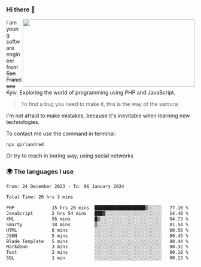 ### Hi there 👋  

<img align='right' src="https://github-readme-stats.vercel.app/api?username=girlandred&count_private=true&show_icons=true&include_all_commits=true&hide_rank=true&hide_title=true&theme=buefy&card_width=300" width=460 height=180>


I am young software engineer from ~~San Francisco~~ Kyiv. Exploring the world of programming using PHP and JavaScript.


> To find a bug you need to make it, this is the way of the samurai



I'm not afraid to make mistakes, because it's inevitable when learning new technologies.

To contact me use the command in terminal:

```
npx girlandred
```

Or try to reach in boring way, using social networks


### 🌍 The languages I use

<!--START_SECTION:waka-->

```txt
From: 24 December 2023 - To: 06 January 2024

Total Time: 20 hrs 3 mins

PHP              15 hrs 28 mins  ███████████████████▒░░░░░   77.10 %
JavaScript       2 hrs 54 mins   ███▓░░░░░░░░░░░░░░░░░░░░░   14.48 %
XML              56 mins         █▒░░░░░░░░░░░░░░░░░░░░░░░   04.73 %
Smarty           18 mins         ▒░░░░░░░░░░░░░░░░░░░░░░░░   01.54 %
HTML             6 mins          ░░░░░░░░░░░░░░░░░░░░░░░░░   00.56 %
JSON             5 mins          ░░░░░░░░░░░░░░░░░░░░░░░░░   00.45 %
Blade Template   5 mins          ░░░░░░░░░░░░░░░░░░░░░░░░░   00.44 %
Markdown         3 mins          ░░░░░░░░░░░░░░░░░░░░░░░░░   00.32 %
Text             2 mins          ░░░░░░░░░░░░░░░░░░░░░░░░░   00.18 %
SQL              1 min           ░░░░░░░░░░░░░░░░░░░░░░░░░   00.13 %
```

<!--END_SECTION:waka-->

